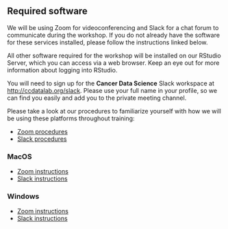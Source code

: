 ## Required software

We will be using Zoom for videoconferencing and Slack for a chat forum to communicate during the workshop. 
If you do not already have the software for these services installed, please follow the instructions linked below. 

All other software required for the workshop will be installed on our RStudio Server, which you can access via a web browser.
Keep an eye out for more information about logging into RStudio.

You will need to sign up for the **Cancer Data Science** Slack workspace at http://ccdatalab.org/slack. Please use your full name in your profile, so we can find you easily and add you to the private meeting channel.

Please take a look at our procedures to familiarize yourself with how we will be using these platforms throughout training:

* [Zoom procedures](https://github.com/AlexsLemonade/training-modules/blob/2020-may/virtual-setup/zoom-procedures.md)
* [Slack procedures](https://github.com/AlexsLemonade/training-modules/blob/2020-may/virtual-setup/slack-procedures.md)

### MacOS

* [Zoom instructions](https://github.com/AlexsLemonade/training-modules/blob/2020-may/virtual-setup/mac-instructions.md#zoom)
* [Slack instructions](https://github.com/AlexsLemonade/training-modules/blob/2020-may/virtual-setup/mac-instructions.md#slack)

### Windows

* [Zoom instructions](https://github.com/AlexsLemonade/training-modules/blob/2020-may/virtual-setup/windows-instructions.md#zoom)
* [Slack instructions](https://github.com/AlexsLemonade/training-modules/blob/2020-may/virtual-setup/windows-instructions.md#slack)

